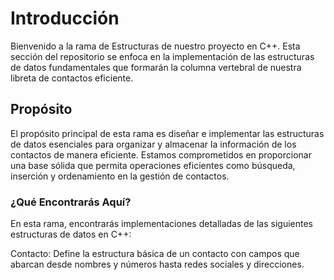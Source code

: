 # Introducción
Bienvenido a la rama de Estructuras de nuestro proyecto en C++. Esta sección del repositorio se enfoca en la implementación de las estructuras de datos fundamentales que formarán la columna vertebral de nuestra libreta de contactos eficiente.

## Propósito
El propósito principal de esta rama es diseñar e implementar las estructuras de datos esenciales para organizar y almacenar la información de los contactos de manera eficiente. Estamos comprometidos en proporcionar una base sólida que permita operaciones eficientes como búsqueda, inserción y ordenamiento en la gestión de contactos.

### ¿Qué Encontrarás Aquí?
En esta rama, encontrarás implementaciones detalladas de las siguientes estructuras de datos en C++:

Contacto: Define la estructura básica de un contacto con campos que abarcan desde nombres y números hasta redes sociales y direcciones.
